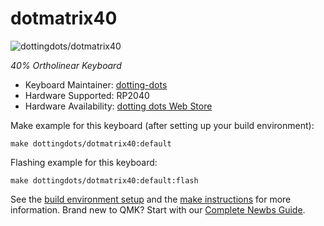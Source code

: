 # dotmatrix40

![dottingdots/dotmatrix40](https://github.com/user-attachments/assets/cb112911-ebe7-4256-884c-58cd23ef6ee4)

*40% Ortholinear Keyboard*

* Keyboard Maintainer: [dotting-dots](https://github.com/dotting-dots)
* Hardware Supported: RP2040
* Hardware Availability: [dotting dots Web Store](https://dotting-dots.stores.jp/items/67a47f7673ce6e01f19cd845)

Make example for this keyboard (after setting up your build environment):

    make dottingdots/dotmatrix40:default

Flashing example for this keyboard:

    make dottingdots/dotmatrix40:default:flash

See the [build environment setup](https://docs.qmk.fm/#/getting_started_build_tools) and the [make instructions](https://docs.qmk.fm/#/getting_started_make_guide) for more information. Brand new to QMK? Start with our [Complete Newbs Guide](https://docs.qmk.fm/#/newbs).